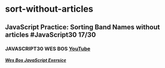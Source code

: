 # sort-without-articles
## JavaScript Practice: Sorting Band Names without articles  #JavaScript30 17/30
### JAVASCRIPT30 WES BOS [YouTube](https://www.youtube.com/watch?v=PEEo-2mRQ7A&list=PLu8EoSxDXHP6CGK4YVJhL_VWetA865GOH&index=17)

##### [Wes Bos JavaScript Exersice](https://javascript30.com/)

